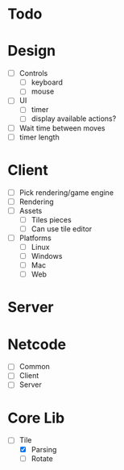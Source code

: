 # Todo

# Design

- [ ] Controls
    - [ ] keyboard
    - [ ] mouse
- [ ] UI
    - [ ] timer
    - [ ] display available actions?
- [ ] Wait time between moves
- [ ] timer length

# Client

- [ ] Pick rendering/game engine
- [ ] Rendering
- [ ] Assets
    - [ ] Tiles pieces
    - [ ] Can use tile editor
- [ ] Platforms
    - [ ] Linux
    - [ ] Windows
    - [ ] Mac
    - [ ] Web

# Server


# Netcode

- [ ] Common
- [ ] Client
- [ ] Server

# Core Lib

- [ ] Tile
    - [X] Parsing
    - [ ] Rotate
